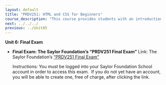 ```yaml
---
layout: default
title: "PRDV251: HTML and CSS for Beginners"
course_description: "This course provides students with an introduction to the core technologies used to communicate information on the Web: Hypertext Markup Language (HTML) and Cascading Style Sheets (CSS)."
next: ../../../
previous: ../Unit05
---
```

**Unit 6: Final Exam** <span id="6"></span> 
-   **Final Exam: The Saylor Foundation’s “PRDV251 Final Exam”**
    Link: The Saylor Foundation’s [“PRDV251 Final
    Exam”](http://school.saylor.org/mod/quiz/view.php?id=1336)  
      
     Instructions: You must be logged into your Saylor Foundation School
    account in order to access this exam.  If you do not yet have an
    account, you will be able to create one, free of charge, after
    clicking the link.


